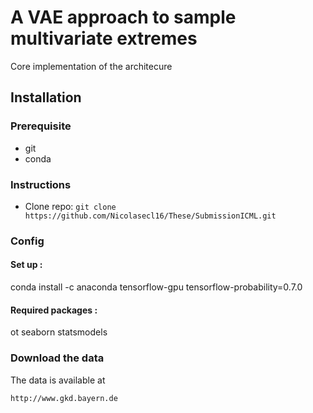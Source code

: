 # A VAE approach to sample multivariate extremes
Core implementation of the architecure

## Installation
### Prerequisite
- git
- conda

### Instructions
- Clone repo:
`git clone https://github.com/Nicolasecl16/These/SubmissionICML.git`
### Config 
#### Set up :
conda install -c anaconda tensorflow-gpu tensorflow-probability=0.7.0

#### Required packages :
ot
seaborn
statsmodels

### Download the data
The data is available at
```
http://www.gkd.bayern.de
```
